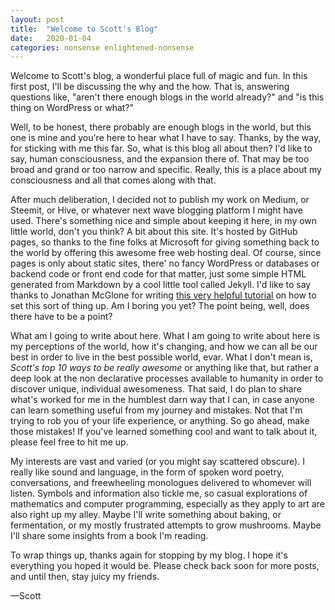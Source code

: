 ```yaml
---
layout: post
title:  "Welcome to Scott's Blog"
date:   2020-01-04
categories: nonsense enlightened-nonsense
---
```


Welcome to Scott's blog, a wonderful place full of magic and fun. In this first post, I'll be discussing the why and the how. That is, answering questions like, "aren't there enough blogs in the world already?" and "is this thing on WordPress or what?"

Well, to be honest, there probably are enough blogs in the world, but this one is mine and you're here to hear what I have to say. Thanks, by the way, for sticking with me this far. So, what is this blog all about then? I'd like to say, human consciousness, and the expansion there of. That may be too broad and grand or too narrow and specific. Really, this is a place about my consciousness and all that comes along with that.

After much deliberation, I decided not to publish my work on Medium, or Steemit, or Hive, or whatever next wave blogging platform I might have used. There's something nice and simple about keeping it here, in my own little world, don't you think? A bit about this site. It's hosted by GitHub pages, so thanks to the fine folks at Microsoft for giving something back to the world by offering this awesome free web hosting deal. Of course, since pages is only about static sites, there' no fancy WordPress or databases or backend code or front end code for that matter, just some simple HTML generated from Markdown by a cool little tool called Jekyll. I'd like to say thanks to Jonathan McGlone for writing [this very helpful tutorial](http://jmcglone.com/guides/github-pages/) on how to set this sort of thing up. Am I boring you yet? The point being, well, does there have to be a point?

What am I going to write about here. What I am going to write about here is my perceptions of the world, how it's changing, and how we can all be our best in order to live in the best possible world, evar. What I don't mean is, *Scott's top 10 ways to be really awesome* or anything like that, but rather a deep look at the non declarative processes available to humanity in order to discover unique, individual awesomeness. That said, I do plan to share what's worked for me in the humblest darn way that I can, in case anyone can learn something useful from my journey and mistakes. Not that I'm trying to rob you of your life experience, or anything. So go ahead, make those mistakes! If you've learned something cool and want to talk about it, please feel free to hit me up.

My interests are vast and varied (or you might say scattered obscure). I really like sound and language, in the form of spoken word poetry, conversations, and freewheeling monologues delivered to whomever will listen. Symbols and information also tickle me, so casual explorations of mathematics and computer programming, especially as they apply to art are also right up my alley. Maybe I'll write something about baking, or fermentation, or my mostly frustrated attempts to grow mushrooms. Maybe I'll share some insights from a book I'm reading.

To wrap things up, thanks again for stopping by my blog. I hope it's everything you hoped it would be. Please check back soon for more posts, and until then, stay juicy my friends.

—Scott

